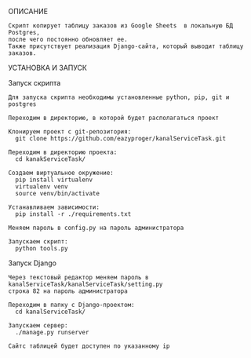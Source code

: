 ОПИСАНИЕ

    Скрипт копирует таблицу заказов из Google Sheets  в локальную БД Postgres, 
    после чего постоянно обновляет ее.
    Также присутствует реализация Django-сайта, который выводит таблицу заказов.

УСТАНОВКА И ЗАПУСК

  Запуск скрипта
  
    Для запуска скрипта необходимы установленные python, pip, git и postgres
    
    Переходим в директорию, в которой будет располагаться проект
    
    Клонируем проект с git-репозитория:
      git clone https://github.com/eazyproger/kanalServiceTask.git
      
    Переходим в директорию проекта:
      cd kanakServiceTask/
    
    Создаем виртуальное окружение:
      pip install virtualenv
      virtualenv venv
      source venv/bin/activate
      
    Устанавливаем зависимости:
      pip install -r ./requirements.txt

    Меняем пароль в config.py на пароль администратора

    Запускаем скрипт:
      python tools.py

  Запуск Django
    
    Через текстовый редактор меняем пароль в kanalServiceTask/kanalServiceTask/setting.py 
    строка 82 на пароль администратора
    
    Переходим в папку с Django-проектом:
      cd kanalServiceTask/
    
    Запускаем сервер:
      ./manage.py runserver
      
    Сайтс таблицей будет доступен по указанному ip
